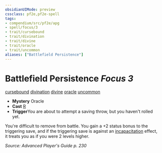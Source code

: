 ```yaml
---
obsidianUIMode: preview
cssclass: pf2e,pf2e-spell
tags:
- compendium/src/pf2e/apg
- spell/focus/3
- trait/cursebound
- trait/divination
- trait/divine
- trait/oracle
- trait/uncommon
aliases: ["Battlefield Persistence"]
---
```

# Battlefield Persistence *Focus 3*   
[cursebound](../../Rules/traits/cursebound-apg.md)  [divination](../../Rules/traits/divination.md)  [divine](../../Rules/traits/divine.md)  [oracle](../../Rules/traits/oracle-apg.md)  [uncommon](../../Rules/traits/uncommon.md)  

- **Mystery** Oracle
- **Cast** [R](../../Rules/core-rulebook/chapter-9-playing-the-game.md#Actions "Reaction") 
- **Trigger**You are about to attempt a saving throw, but you haven't rolled yet.

You're difficult to remove from battle. You gain a +2 status bonus to the triggering save, and if the triggering save is against an [incapacitation](../../Rules/traits/incapacitation.md) effect, it treats you as if you were 2 levels higher.

*Source: Advanced Player's Guide p. 230*